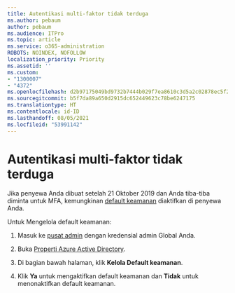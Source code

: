 ```yaml
---
title: Autentikasi multi-faktor tidak terduga
ms.author: pebaum
author: pebaum
ms.audience: ITPro
ms.topic: article
ms.service: o365-administration
ROBOTS: NOINDEX, NOFOLLOW
localization_priority: Priority
ms.assetid: ''
ms.custom:
- "1300007"
- "4372"
ms.openlocfilehash: d2b97175049bd9732b7444b029f7ea8610c3d5a2c02878ec5f20ded916baadd5
ms.sourcegitcommit: b5f7da89a650d2915dc652449623c78be6247175
ms.translationtype: HT
ms.contentlocale: id-ID
ms.lasthandoff: 08/05/2021
ms.locfileid: "53991142"
---
```

# <a name="unexpected-multi-factor-authentication"></a>Autentikasi multi-faktor tidak terduga

Jika penyewa Anda dibuat setelah 21 Oktober 2019 dan Anda tiba-tiba diminta untuk MFA, kemungkinan [default keamanan](https://aka.ms/securitydefaults) diaktifkan di penyewa Anda. 

Untuk Mengelola default keamanan:

1. Masuk ke [pusat admin](https://go.microsoft.com/fwlink/p/?linkid=834822) dengan kredensial admin Global Anda.

2. Buka [Properti Azure Active Directory](https://portal.azure.com/#blade/Microsoft_AAD_IAM/ActiveDirectoryMenuBlade/Properties).

3. Di bagian bawah halaman, klik **Kelola Default keamanan**.

4. Klik **Ya** untuk mengaktifkan default keamanan dan **Tidak** untuk menonaktifkan default keamanan.
